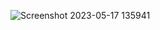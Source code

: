 ![Screenshot 2023-05-17 135941](https://github.com/Anggiisaap/Aplikasi-Pencarian-Cafee/assets/129248514/6bc275de-afce-4da3-abff-776f4784d362)
